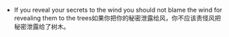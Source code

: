 
- If you reveal your secrets to the wind you should not blame the wind for revealing them to the trees如果你把你的秘密泄露给风，你不应该责怪风把秘密泄露给了树木。
